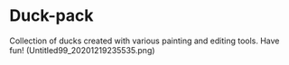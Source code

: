 # Duck-pack
Collection of ducks created with various painting and editing tools.
Have fun!
(Untitled99_20201219235535.png)
